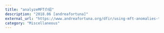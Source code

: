 ```yaml
---
title: "analyzeMFT介绍"
description: "2018.06 [andreafortuna]"
external_url: "https://www.andreafortuna.org/dfir/using-mft-anomalies-to-spot-suspicious-files-in-forensic-analysis/"
category: "Miscellaneous"
---
```

